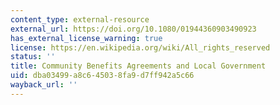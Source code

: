 ```yaml
---
content_type: external-resource
external_url: https://doi.org/10.1080/01944360903490923
has_external_license_warning: true
license: https://en.wikipedia.org/wiki/All_rights_reserved
status: ''
title: Community Benefits Agreements and Local Government
uid: dba03499-a8c6-4503-8fa9-d7ff942a5c66
wayback_url: ''
---
```

